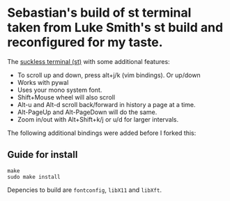 # Sebastian's build of st terminal taken from Luke Smith's st build and reconfigured for my taste.

The [suckless terminal (st)](https://st.suckless.org/) with some additional features:

+ To scroll up and down, press alt+j/k (vim bindings). Or up/down
+ Works with pywal
+ Uses your mono system font.
+ Shift+Mouse wheel will also scroll
+ Alt-u and Alt-d scroll back/forward in history a page at a time.
+ Alt-PageUp and Alt-PageDown will do the same.
+ Zoom in/out with Alt+Shift+k/j or u/d for larger intervals.

The following additional bindings were added before I forked this:

## Guide for install

```
make
sudo make install
```
Depencies to build are `fontconfig`, `libX11` and `libXft`. 
